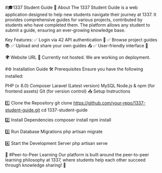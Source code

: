 #🎓1337 Student Guide
📜 About
The 1337 Student Guide is a web application designed to help new students navigate their journey at 1337. It provides comprehensive guides for various projects, contributed by students who have completed them. The platform allows any student to submit a guide, ensuring an ever-growing knowledge base.

Key Features:
✅ Login via 42 API authentication 🔑
✅ Browse project guides 📚
✅ Upload and share your own guides 📤
✅ User-friendly interface 🎨

🌍 Website URL
🚧 Currently not hosted. We are working on deployment.

#⚙️ Installation Guide
🛠 Prerequisites
Ensure you have the following installed:

PHP (≥ 8.0)
Composer
Laravel (Latest version)
MySQL
Node.js & npm (for frontend assets)
Git (for version control)
📥 Setup Instructions

1️⃣ Clone the Repository
git clone https://github.com/your-repo/1337-student-guide.git
cd 1337-student-guide

2️⃣ Install Dependencies
composer install
npm install

3️⃣ Run Database Migrations
php artisan migrate

4️⃣ Start the Development Server
php artisan serve

🤝 #Peer-to-Peer Learning
Our platform is built around the peer-to-peer learning philosophy at 1337, where students help each other succeed through knowledge sharing! 🚀

